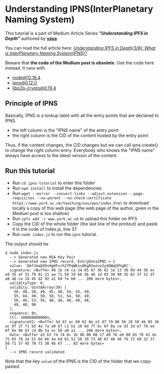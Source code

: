 # Understanding IPNS(InterPlanetary Naming System)
This tutorial is a part of Medium Article Series ***"Understanding IPFS in Depth"*** authored by [**vasa**](https://vaibhavsaini.com).

You can read the full article here: [*Understanding IPFS in Depth(3/6): What is InterPlanetary Naming System(IPNS)?*](https://hackernoon.com/understanding-ipfs-in-depth-3-6-what-is-interplanetary-naming-system-ipns-9aca71e4c13b).

Beware that **the code of the Medium post is obsolete**. Use the code here instead. It runs with
* node@12.18.4
* ipns@0.12.0
* libp2p-crypto@0.19.4

## Principle of IPNS
Basically, IPNS is a lookup table with all the entry points that are declared to IPNS.
* the left column is the "IPNS name" of the entry point
* the right column is the CID of the content hosted by the entry point

Thus, if the content changes, the CID changes but we can call ipns.create() to change the right column entry. Everybody who knows the "IPNS name" always have access to the latest version of the content.
## Run this tutorial
* Run `cd ipns-tutorial` to enter this folder
* Run `npm install` to install the dependencies.
* Run `wget --mirror --convert-links --adjust-extension --page-requisites --no-parent --no-check-certificate https://www.york.ac.uk/teaching/cws/wws/index.html` to download locally a copy of this web page (the web page of the author, given in the Medium post is too shallow)
* Run `ipfs add -r www.york.ac.uk` to upload this folder on IPFS
* Copy the CID of the whole folder (the last line of the printout) and paste it in the code of index.js, line 37
* Run `node index.js` to run the `ipns` tutorial.

The output should be
```console
$ node index.js
  --> Generated new RSA Key Pair
  --> Generated new IPNS record, EntryDataIPNS = {
  value: 'QmfJmaQX9sHgHFvrh27PqWExs8Kg8Vwzce2y4QWqSPhgRC',
  signature: <Buffer 48 1b c6 ca 24 85 87 5b 62 1e 13 38 0d 44 3b ec e0 35 af 31 f8 01 21 aa 71 58 19 b6 36 46 1d 83 38 90 35 82 3f 52 d7 a8 a6 ca 24 45 d2 92 a1 b9 fe b6 ... 206 more bytes>,
  validityType: 0,
  validity: Uint8Array(30) [
    50, 48, 50, 49, 45, 48, 54, 45, 49,
    55, 84, 49, 50, 58, 51, 54, 58, 49,
    50, 46, 53, 56, 48, 48, 48, 48, 48,
    48, 48, 90
  ],
  sequence: 0n,
  ttl: 100000000000n,
  signatureV2: <Buffer 5d 67 ac 60 62 8e e1 d7 79 86 56 28 59 4b 85 36 ac 8f 27 f1 b3 4a 7a a0 67 c1 b1 18 6d 77 bc 6f 8a ce d3 2d e7 78 ee 0f 8e 9b b3 cd 8b 2a ac 56 a0 a1 ... 206 more bytes>,
  data: <Buffer a5 63 74 74 6c 1b 00 00 00 17 48 76 e8 00 65 76 61 6c 75 65 78 2e 51 6d 66 4a 6d 61 51 58 39 73 48 67 48 46 76 72 68 32 37 50 71 57 45 78 73 38 4b 67 ... 83 more bytes>
}
  --> IPNS record validated
```
Note that the key `value` of the IPNS is the CID of the folder that we copy-pasted.
